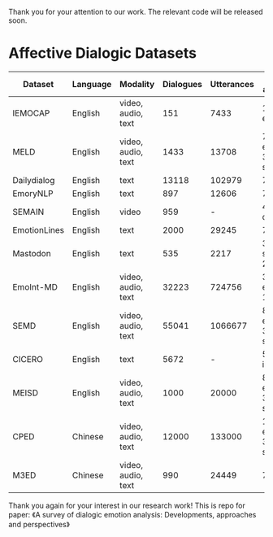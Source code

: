 Thank you for your attention to our work. The relevant code will be released soon. 

# Affective Dialogic Datasets

| **Dataset**          | **Language** | **Modality**          | **Dialogues** | **Utterances** | **Emotion annotation**          | **Download link**                                                  |
|----------------------|--------------|-----------------------|---------------|----------------|----------------------------------|---------------------------------------------------------------------|
| IEMOCAP | English      | video, audio, text  | 151           | 7433           | 10 emotions                      | [IEMOCAP](https://sail.usc.edu/iemocap/)                            |
| MELD      | English      | video, audio, text  | 1433          | 13708          | 7 emotions, 3 sentiments         | [MELD](https://affective-meld.github.io/)                           |
| Dailydialog | English  | text                 | 13118         | 102979         | 7 emotions                       | [Dailydialog](http://yanran.li/dailydialog)                         |
| EmoryNLP  | English   | text                 | 897           | 12606          | 7 emotions                       | [EmoryNLP](https://github.com/emorynlp/emotion-detection)           |
| SEMAIN | English  | video                | 959           | -              | 4 dimensions                     | [SEMAIN](https://semaine-db.eu/)                                    |
| EmotionLines | English | text               | 2000          | 29245          | 7 emotions                       | [EmotionLines](http://academiasinicanlplab.github.io/#download)     |
| Mastodon  | English | text                | 535           | 2217           | 3 sentiments, 27 acts            | [Mastodon](https://github.com/cerisara/DialogSentimentMastodon)     |
| EmoInt-MD  | English | video, audio, text  | 32223         | 724756         | 32 emotions, 15 intents          | [EmoInt-MD](https://drive.google.com/drive/folders/1-QCXrllb-NF9XBl_vsZrQQ7p5Z0buDHK) |
| SEMD      | English | video, audio, text  | 55041         | 1066677        | 8 emotions, 3 sentiments         | -                                                                   |
| CICERO    | English | text                 | 5672          | -              | 5 inferences                     | [CICERO](https://github.com/declare-lab/CICERO)                     |
| MEISD       | English | video, audio, text  | 1000          | 20000          | 8 emotions, 3 sentiments         | [MEISD](https://www.iitp.ac.in/~ai-nlp-ml/resources.html#meisd)     |
| CPED      | Chinese | video, audio, text  | 12000         | 133000         | 13 emotions, 3 sentiments        | [CPED](https://github.com/scutcyr/CPED)                             |
| M3ED     | Chinese | video, audio, text  | 990           | 24449          | 7 emotions                       | [M3ED](https://github.com/aim3-ruc/rucm3ed)                         |


Thank you again for your interest in our research work!
This is repo for paper:
《A survey of dialogic emotion analysis: Developments, approaches and perspectives》
